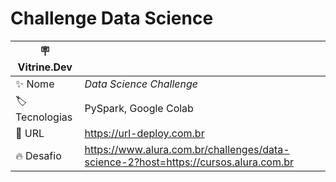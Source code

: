 # Challenge Data Science

| :placard: Vitrine.Dev | |
| -------------  | --- |
| :sparkles: Nome        | *Data Science Challenge*
| :label: Tecnologias | PySpark, Google Colab
| :rocket: URL         | https://url-deploy.com.br
| :fire: Desafio     | https://www.alura.com.br/challenges/data-science-2?host=https://cursos.alura.com.br
